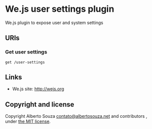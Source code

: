# We.js user settings plugin

We.js plugin to expose user and system settings

## URls


### Get user settings

`get /user-settings`

## Links

* We.js site: http://wejs.org

## Copyright and license

Copyright Alberto Souza <contato@albertosouza.net> and contributors , under [the MIT license](https://github.com/wejs/we-core/blob/master/LICENSE.md).